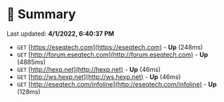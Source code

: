 # 📖 Summary
Last updated: **4/1/2022, 6:40:37 PM**

- `GET` [https://eseqtech.com](https://eseqtech.com) - **Up** (248ms)
- `GET` [http://forum.eseqtech.com](http://forum.eseqtech.com) - **Up** (4885ms)
- `GET` [http://hexp.net](http://hexp.net) - **Up** (46ms)
- `GET` [http://ws.hexp.net](http://ws.hexp.net) - **Up** (46ms)
- `GET` [http://eseqtech.com/infoline](http://eseqtech.com/infoline) - **Up** (128ms)

